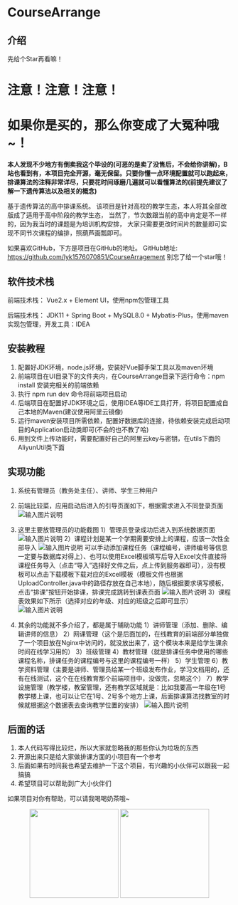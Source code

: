 # CourseArrange

## 介绍
先给个Star再看嘛！

# 注意！注意！注意！
# 如果你是买的，那么你变成了大冤种哦~！
**本人发现不少地方有倒卖我这个毕设的(可恶的是卖了没售后，不会给你讲解)，B站也看到有，本项目完全开源，毫无保留。只要你懂一点环境配置就可以跑起来，排课算法的注释非常详尽，只要花时间琢磨几遍就可以看懂算法的(前提先建议了解一下遗传算法以及相关的概念)**


基于遗传算法的高中排课系统。
该项目是针对高校的教学生态，本人将其全部改版成了适用于高中阶段的教学生态，
当然了，节次数跟当前的高中肯定是不一样的，因为我当时的课题是为培训机构安排，
大家只需要更改时间片的数量即可实现不同节次课程的编排，照葫芦画瓢即可。

如果喜欢GitHub，下方是项目在GitHub的地址。
GitHub地址: https://github.com/lyk1576070851/CourseArragement
别忘了给一个star哦！


## 软件技术栈
前端技术栈：
    Vue2.x + Element UI，使用npm包管理工具

后端技术栈：
    JDK11 + Spring Boot + MySQL8.0 + Mybatis-Plus，使用maven实现包管理，开发工具：IDEA



## 安装教程

1.  配置好JDK环境，node.js环境，安装好Vue脚手架工具以及maven环境
2.  前端项目在UI目录下的文件夹内，在CourseArrange目录下运行命令：npm install 安装完相关的前端依赖
3.  执行 npm run dev 命令将前端项目启动
4.  后端项目在配置好JDK环境之后，使用IDEA等IDE工具打开，将项目配置成自己本地的Maven(建议使用阿里云镜像)
5.  运行maven安装项目所需依赖，配置好数据库的连接，待依赖安装完成启动项目的Application启动类即可(不会的也不教了哈)
6.  用到文件上传功能时，需要配置好自己的阿里云key与密钥，在utils下面的AliyunUtil类下面

## 实现功能

1.  系统有管理员（教务处主任）、讲师、学生三种用户
2.  前端比较菜，应用启动后进入的引导页面如下，根据需求进入不同登录页面
    ![输入图片说明](https://images.gitee.com/uploads/images/2020/0708/111552_fafcb0e9_5505532.png "屏幕截图.png")
3.  这里主要放管理员的功能截图
    1）管理员登录成功后进入到系统数据页面
        ![输入图片说明](https://images.gitee.com/uploads/images/2020/0708/111732_908e9b16_5505532.png "屏幕截图.png")
    2）课程计划是某一个学期需要安排上的课程，应该一次性全部导入
        ![输入图片说明](https://images.gitee.com/uploads/images/2020/0708/111837_60f807d0_5505532.png "屏幕截图.png")
        可以手动添加课程任务（课程编号，讲师编号等信息一定要与数据库对得上）、也可以使用Excel模板填写后导入Excel文件直接将课程任务导入（点击“导入”选择好文件之后，点上传到服务器即可），没有模板可以点击下载模板下载对应的Excel模板（模板文件也根据UploadController.java中的路径存放在自己本地），随后根据要求填写模板，点击“排课”按钮开始排课，排课完成跳转到课表页面
        ![输入图片说明](https://images.gitee.com/uploads/images/2020/0708/111952_de046c5a_5505532.png "屏幕截图.png")
    3）课程表效果如下所示（选择对应的年级、对应的班级之后即可显示）
    ![输入图片说明](https://images.gitee.com/uploads/images/2020/0708/112342_b83b9f32_5505532.png "屏幕截图.png")

4.  其余的功能就不多介绍了，都是属于辅助功能
    1）讲师管理（添加、删除、编辑讲师的信息）
    2）网课管理（这个是后面加的，在线教育的前端部分单独做了一个项目放在Nginx中访问的，就没放出来了，这个模块本来是给学生课余时间在线学习用的）
    3）班级管理
    4）教材管理（就是排课任务中使用的哪些课程名称，排课任务的课程编号与这里的课程编号一样）
    5）学生管理
    6）教学资料管理（主要是讲师、管理员给某一个班级发布作业，学习文档用的，还有在线测试，这个在在线教育那个前端项目中，没做完，忽略这个）
    7）教学设施管理（教学楼，教室管理，还有教学区域就是：比如我要高一年级在1号教学楼上课，也可以让它在1号、2号多个地方上课，后面排课算法找教室的时候就根据这个数据表去查询教学位置的安排）
![输入图片说明](https://images.gitee.com/uploads/images/2020/0708/113007_3e1321af_5505532.png "屏幕截图.png")
    


## 后面的话

1.  本人代码写得比较烂，所以大家就忽略我的那些你认为垃圾的东西
2.  开源出来只是给大家做排课方面的小项目有一个参考
3.  后面如果有时间我也希望去维护一下这个项目，有兴趣的小伙伴可以跟我一起搞搞
4.  希望项目可以帮助到广大小伙伴们

如果项目对你有帮助，可以请我喝喝奶茶哦~
<center class="half">
    <img src="https://camo.githubusercontent.com/8ed8f04ca919cc6f9b0aae2b7d988170738615142f2fc740e179e2b8ae9b3fcb/687474703a2f2f6d2e717069632e636e2f7073633f2f5635326c546f334c344e583961353133477739443152346d3157336e683070392f34354e42757a44495734383951426f566570356d63656d79386b374a484a74316b6a73687a6634704a397465356b363850776d325a7a663953337952716e426968354d772e32665648637352796d30423657316d594c5575424e6179332e696e4f423850466d3046727a73212f6226626f3d4f41544a4251414141414142463841212672663d7669657765725f34" width="200"/>   
    <img src="https://camo.githubusercontent.com/58dc86ab9c529d768bcd9ffb093c438ff846a7b002c5d5fd54f2fb9cad49eb49/687474703a2f2f6d2e717069632e636e2f7073633f2f5635326c546f334c344e583961353133477739443152346d3157336e683070392f34354e42757a44495734383951426f566570356d63656d79386b374a484a74316b6a73687a6634704a39753065416965436c687778516d426b656f696f425273437a4c576e4f6b72443554556749705744734e5571704461664a6d6b5341705542574d446269636b6b6b55212f6226626f3d33674d454267414141414142462e38212672663d7669657765725f3420" width="200"/>
</center>
